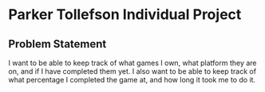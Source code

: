 # Parker Tollefson Individual Project

## Problem Statement

I want to be able to keep track of what games I own, what platform they
are on, and if I have completed them yet. I also want to be able to keep
track of what percentage I completed the game at, and how long it took me to do it.